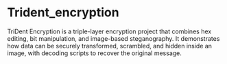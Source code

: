 # Trident_encryption
TriDent Encryption is a triple-layer encryption project that combines hex editing, bit manipulation, and image-based steganography. It demonstrates how data can be securely transformed, scrambled, and hidden inside an image, with decoding scripts to recover the original message.
